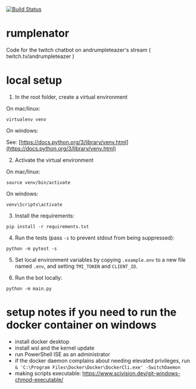 [![Build Status](https://www.travis-ci.com/AndrumDev/rumplenator.svg?branch=main)](https://www.travis-ci.com/AndrumDev/rumplenator)

# rumplenator
Code for the twitch chatbot on andrumpleteazer's stream ( twitch.tv/andrumpleteazer )

# local setup

1. In the root folder, create a virtual environment

On mac/linux:

```
virtualenv venv
```

On windows:

See: [https://docs.python.org/3/library/venv.html](https://docs.python.org/3/library/venv.html)

2. Activate the virtual environment

On mac/linux:
```
source venv/bin/activate
```

On windows:
```
venv\Scripts\activate
```

3. Install the requirements:

```
pip install -r requirements.txt
```

4. Run the tests  (pass `-s` to prevent stdout from being suppressed):

```
python -m pytest -s
```

5. Set local environment variables by copying `.example.env` to a new file named `.env`, and setting `TMI_TOKEN` and `CLIENT_ID`.

6. Run the bot locally:

```
python -m main.py
```


# setup notes if you need to run the docker container on windows

- install docker desktop
- install wsl and the kernel update
- run PowerShell ISE as an administrator
- if the docker daemon complains about needing elevated privileges, run `& 'C:\Program Files\Docker\Docker\DockerCli.exe' -SwitchDaemon`
- making scripts executable: https://www.scivision.dev/git-windows-chmod-executable/
